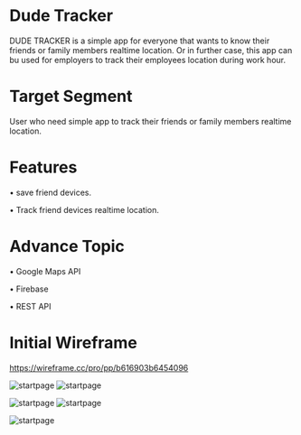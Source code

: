 # Dude Tracker

DUDE TRACKER is a simple app for everyone that wants to know their friends or family members realtime location. Or in further case, this app can bu used for employers to track their employees location during work hour.


# Target Segment

User who need simple app to track their friends or family members realtime location.


# Features

• save friend devices.

• Track friend devices realtime location.

# Advance Topic
• Google Maps API 

• Firebase

• REST API



# Initial Wireframe


https://wireframe.cc/pro/pp/b616903b6454096



![startpage](https://github.com/mekas/mb1313600022/blob/master/1313617012/startpage.png)     ![startpage](https://github.com/mekas/mb1313600022/blob/master/1313617012/nameregister.png)

![startpage](https://github.com/mekas/mb1313600022/blob/master/1313617012/homescreen.png)    ![startpage](https://github.com/mekas/mb1313600022/blob/master/1313617012/addfriends.png)

![startpage](https://github.com/mekas/mb1313600022/blob/master/1313617012/success%20add%20friend.png)
